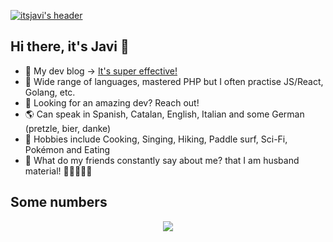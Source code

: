 [![itsjavi's header](https://user-images.githubusercontent.com/122741/111860840-7cd74500-894a-11eb-89ed-7f2485ff5b2e.png)](https://blog.itsjavi.com)


## Hi there, it's Javi 👋

- 🚨 My dev blog -> [It's super effective!](https://blog.itsjavi.com/)
- 🌱 Wide range of languages, mastered PHP but I often practise JS/React, Golang, etc.
- 🚀 Looking for an amazing dev? Reach out!
- 🌎 Can speak in Spanish, Catalan, English, Italian and some German (pretzle, bier, danke)
- 🙉 Hobbies include Cooking, Singing, Hiking, Paddle surf, Sci-Fi, Pokémon and Eating
- 💍 What do my friends constantly say about me? that I am husband material! 👨‍👨‍👧‍👧✨

## Some numbers

<div style="align:center;" align="center">
  <center>
    <img align="center" src="https://github-readme-stats.vercel.app/api/?username=itsjavi&theme=nord&show_icons=true&count_private=true" />
  </center>
</div>
